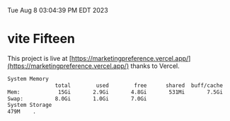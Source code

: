 Tue Aug  8 03:04:39 PM EDT 2023

# vite Fifteen


This project is live at [https://marketingpreference.vercel.app/](https://marketingpreference.vercel.app/) thanks to Vercel.

```bash
System Memory
               total        used        free      shared  buff/cache   available
Mem:            15Gi       2.9Gi       4.8Gi       531Mi       7.5Gi        11Gi
Swap:          8.0Gi       1.0Gi       7.0Gi
System Storage
479M	.
